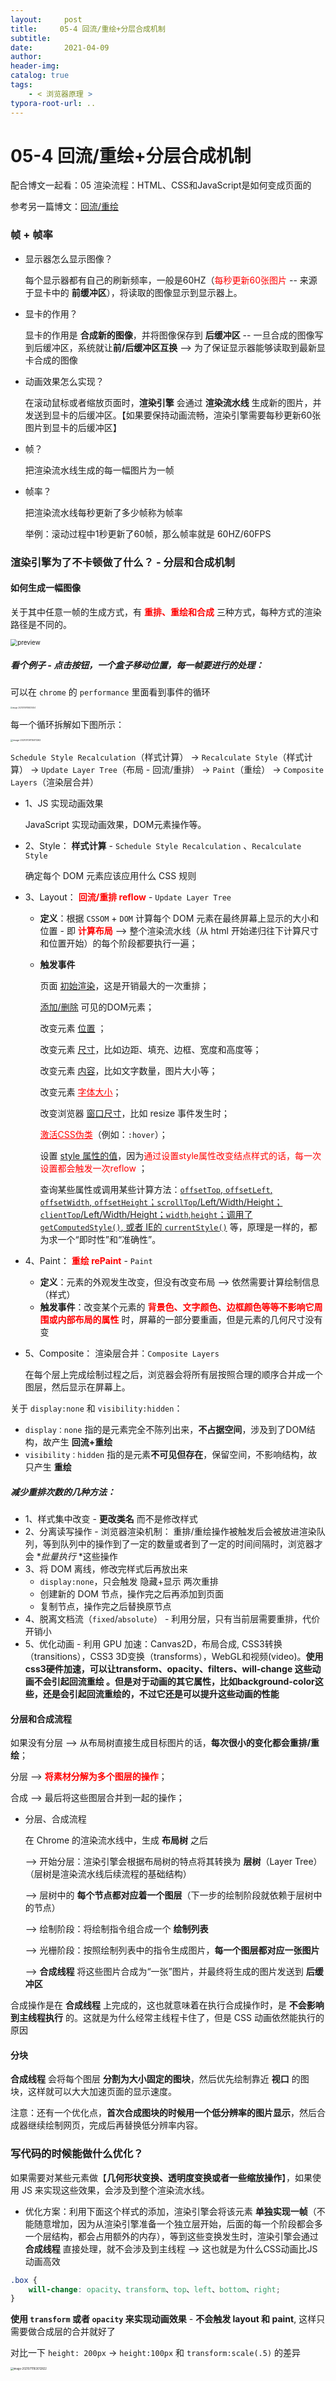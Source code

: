 ```yaml
---
layout:     post
title:     05-4 回流/重绘+分层合成机制
subtitle:  
date:       2021-04-09
author:     
header-img: 
catalog: true
tags:
    - < 浏览器原理 >
typora-root-url: ..
---
```



# 05-4 回流/重绘+分层合成机制

配合博文一起看：05 渲染流程：HTML、CSS和JavaScript是如何变成页面的

参考另一篇博文：[回流/重绘](https://juejin.cn/post/6844904083212468238)

### 帧 + 帧率
- 显示器怎么显示图像？

    每个显示器都有自己的刷新频率，一般是60HZ（<span style="color:red">每秒更新60张图片</span> -- 来源于显卡中的 **前缓冲区**），将读取的图像显示到显示器上。

- 显卡的作用？

    显卡的作用是 **合成新的图像**，并将图像保存到 **后缓冲区** -- 一旦合成的图像写到后缓冲区，系统就让**前/后缓冲区互换** --> 为了保证显示器能够读取到最新显卡合成的图像

- 动画效果怎么实现？

    在滚动鼠标或者缩放页面时，**渲染引擎** 会通过 **渲染流水线** 生成新的图片，并发送到显卡的后缓冲区。【如果要保持动画流畅，渲染引擎需要每秒更新60张图片到显卡的后缓冲区】

- 帧？

    把渲染流水线生成的每一幅图片为一帧

- 帧率？

    把渲染流水线每秒更新了多少帧称为帧率

    举例：滚动过程中1秒更新了60帧，那么帧率就是 60HZ/60FPS

### 渲染引擎为了不卡顿做了什么？ - 分层和合成机制
#### 如何生成一幅图像
关于其中任意一帧的生成方式，有 <span style="color:red">**重排、重绘和合成**</span> 三种方式，每种方式的渲染路径是不同的。

<img src="/../img/assets_2019/view22.png" alt="preview" style="zoom:70%;" />

##### 看个例子 - 点击按钮，一个盒子移动位置，每一帧要进行的处理：

可以在 `chrome` 的 `performance` 里面看到事件的循环

<img src="/../img/assets_2019/image-20210709114925454.png" alt="image-20210709114925454" style="zoom:20%;" />

每一个循环拆解如下图所示：

<img src="/../img/assets_2019/image-20210709115011262.png" alt="image-20210709115011262" style="zoom:25%;" />

`Schedule Style Recalculation`（样式计算） -> `Recalculate Style`（样式计算） -> `Update Layer Tree`（布局 - 回流/重排） -> `Paint`（重绘） -> `Composite Layers`（渲染层合并）

- 1、JS 实现动画效果

    JavaScript 实现动画效果，DOM元素操作等。

- 2、Style： **样式计算** - `Schedule Style Recalculation` 、`Recalculate Style` 

    确定每个 DOM 元素应该应用什么 CSS 规则

- 3、Layout： <span style="color:red">**回流/重排 reflow**</span>  - `Update Layer Tree` 

    - **定义**：根据 `CSSOM` + `DOM` 计算每个 DOM 元素在最终屏幕上显示的大小和位置 -  即 <span style="color:red">**计算布局**</span> --> 整个渲染流水线（从 html 开始递归往下计算尺寸和位置开始）的每个阶段都要执行一遍；

    - **触发事件**

        页面 <u>初始渲染</u>，这是开销最大的一次重排；

        <u>添加/删除</u> 可见的DOM元素；

        改变元素 <u>位置</u> ；

        改变元素 <u>尺寸</u>，比如边距、填充、边框、宽度和高度等；

        改变元素 <u>内容</u>，比如文字数量，图片大小等；

        改变元素 <span style="color:red"><u>字体大小</u></span>；

        改变浏览器 <u>窗口尺寸</u>，比如 resize 事件发生时；

        <span style="color:red"><u>激活CSS伪类</u></span>（例如：`:hover`）；

        设置 <u>style 属性的值</u>，因为<span style="color:red">通过设置style属性改变结点样式的话，每一次设置都会触发一次reflow</span> ；

        查询某些属性或调用某些计算方法：<u>`offsetTop`, `offsetLeft`, `offsetWidth`, `offsetHeight`；`scrollTop`/Left/Width/Height；`clientTop`/Left/Width/Height；`width`,`height`；调用了`getComputedStyle()`, 或者 IE的 `currentStyle()`</u> 等，原理是一样的，都为求一个“即时性”和“准确性”。

- 4、Paint： <span style="color:red">**重绘 rePaint**</span> - `Paint` 

    - **定义**：元素的外观发生改变，但没有改变布局 —> 依然需要计算绘制信息（样式）
    - **触发事件**：改变某个元素的 <span style="color:red">**背景色、文字颜色、边框颜色等等不影响它周围或内部布局的属性**</span> 时，屏幕的一部分要重画，但是元素的几何尺寸没有变

- 5、Composite： 渲染层合并：`Composite Layers` 

    在每个层上完成绘制过程之后，浏览器会将所有层按照合理的顺序合并成一个图层，然后显示在屏幕上。



关于 `display:none` 和 `visibility:hidden`：

- `display：none` 指的是元素完全不陈列出来，**不占据空间**，涉及到了DOM结构，故产生 **回流+重绘**
- `visibility：hidden` 指的是元素**不可见但存在**，保留空间，不影响结构，故只产生 **重绘**



##### 减少重排次数的几种方法：

- 1、样式集中改变 - **更改类名** 而不是修改样式
- 2、分离读写操作 - 浏览器渲染机制： 重排/重绘操作被触发后会被放进渲染队列，等到队列中的操作到了一定的数量或者到了一定的时间间隔时，浏览器才会 **批量执行* *这些操作
- 3、将 DOM 离线，修改完样式后再放出来
    -  `display:none`，只会触发 隐藏+显示 两次重排
    - 创建新的 DOM 节点，操作完之后再添加到页面
    - 复制节点，操作完之后替换原节点
- 4、脱离文档流（`fixed`/`absolute`） - 利用分层，只有当前层需要重排，代价开销小
- 5、优化动画 - 利用 GPU 加速：Canvas2D，布局合成, CSS3转换（transitions），CSS3 3D变换（transforms），WebGL和视频(video)。**使用css3硬件加速，可以让transform、opacity、filters、will-change 这些动画不会引起回流重绘 。但是对于动画的其它属性，比如background-color这些，还是会引起回流重绘的，不过它还是可以提升这些动画的性能**

#### 分层和合成流程

如果没有分层 --> 从布局树直接生成目标图片的话，**每次很小的变化都会重排/重绘**；

分层 --> <span style="color:red">**将素材分解为多个图层的操作**</span>；

合成 --> 最后将这些图层合并到一起的操作；

- 分层、合成流程

    在 Chrome 的渲染流水线中，生成 **布局树** 之后 

    --> 开始分层：渲染引擎会根据布局树的特点将其转换为 **层树**（Layer Tree）（层树是渲染流水线后续流程的基础结构）

    --> 层树中的 **每个节点都对应着一个图层**（下一步的绘制阶段就依赖于层树中的节点）

    --> 绘制阶段：将绘制指令组合成一个 **绘制列表** 

    --> 光栅阶段：按照绘制列表中的指令生成图片，**每一个图层都对应一张图片** 

    --> **合成线程** 将这些图片合成为“一张”图片，并最终将生成的图片发送到 **后缓冲区**

合成操作是在 **合成线程** 上完成的，这也就意味着在执行合成操作时，是 **不会影响到主线程执行** 的。这就是为什么经常主线程卡住了，但是 CSS 动画依然能执行的原因

#### 分块
**合成线程** 会将每个图层 **分割为大小固定的图块**，然后优先绘制靠近 **视口** 的图块，这样就可以大大加速页面的显示速度。

注意：还有一个优化点，**首次合成图块的时候用一个低分辨率的图片显示**，然后合成器继续绘制网页，完成后再替换低分辨率内容。


### 写代码的时候能做什么优化？
如果需要对某些元素做【**几何形状变换、透明度变换或者一些缩放操作**】，如果使用 JS 来实现这些效果，会涉及到整个渲染流水线。
-   优化方案：利用下面这个样式的添加，渲染引擎会将该元素 **单独实现一帧**（不能随意增加，因为从渲染引擎准备一个独立层开始，后面的每一个阶段都会多一个层结构，都会占用额外的内存），等到这些变换发生时，渲染引擎会通过 **合成线程** 直接处理，就不会涉及到主线程 --> 这也就是为什么CSS动画比JS动画高效
```css
.box {
    will-change: opacity、transform、top、left、bottom、right;
}
```

**使用 `transform` 或者 `opacity` 来实现动画效果** - **不会触发 layout 和 paint**, 这样只需要做合成层的合并就好了

对比一下 `height: 200px` -> `height:100px` 和 `transform:scale(.5)` 的差异

<img src="/../img/assets_2019/image-20210711163012822.png" alt="image-20210711163012822" style="zoom:30%;" />